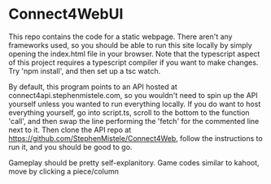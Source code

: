 # Connect4WebUI

This repo contains the code for a static webpage. There aren't any frameworks used, so you should be able to run this site locally by simply opening the index.html file in your browser. Note that the typescript aspect of this project requires a typescript compiler if you want to make changes. Try 'npm install', and then set up a tsc watch. 

By default, this program points to an API hosted at connect4api.stephenmistele.com, so you wouldn't need to spin up the API yourself unless you wanted to run everything locally. If you do want to host everything yourself, go into script.ts, scroll to the bottom to the function 'call', and then swap the line performing the 'fetch' for the commented line next to it. Then clone the API repo at https://github.com/StephenMistele/Connect4Web, follow the instructions to run it, and you should be good to go.

Gameplay should be pretty self-explanitory. Game codes similar to kahoot, move by clicking a piece/column